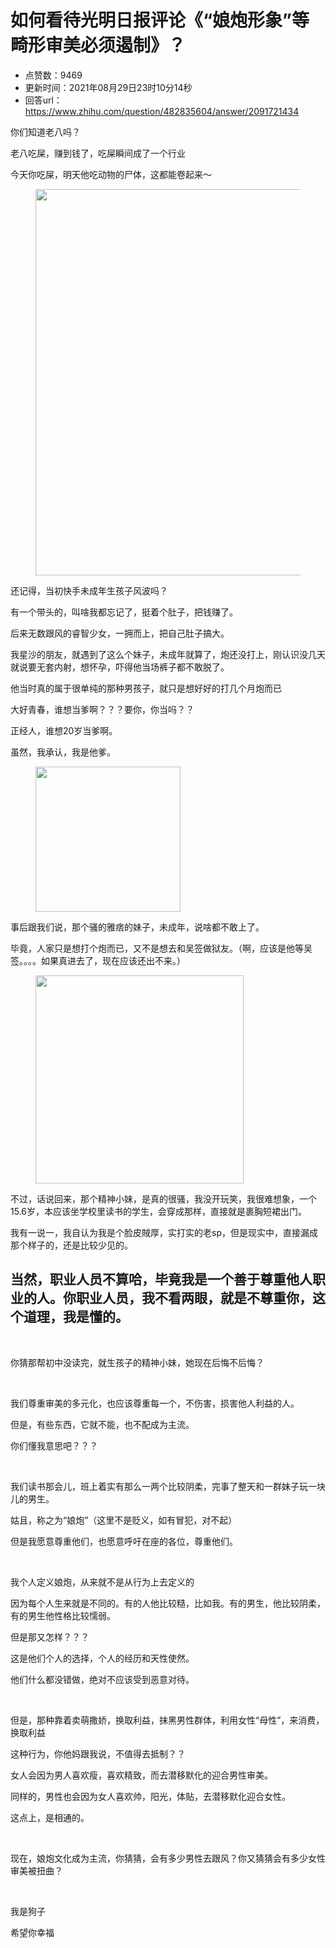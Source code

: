 # 如何看待光明日报评论《“娘炮形象”等畸形审美必须遏制》？
- 点赞数：9469
- 更新时间：2021年08月29日23时10分14秒
- 回答url：https://www.zhihu.com/question/482835604/answer/2091721434
<body>
 <p data-pid="NMCPEBMK">你们知道老八吗？</p>
 <p data-pid="gSO3HtFo">老八吃屎，赚到钱了，吃屎瞬间成了一个行业</p>
 <p data-pid="6ev6deVO">今天你吃屎，明天他吃动物的尸体，这都能卷起来～</p>
 <figure data-size="normal">
  <img src="https://pica.zhimg.com/50/v2-6d4bba83c1c995d0b959461ff8d09886_720w.jpg?source=1940ef5c" data-rawwidth="618" data-rawheight="960" data-size="normal" data-original-token="v2-d801f381708debf5e0096783094e1a5e" data-default-watermark-src="https://picx.zhimg.com/50/v2-52907c5002c40c7b3ff14df9fa6a0ea7_720w.jpg?source=1940ef5c" class="origin_image zh-lightbox-thumb" width="618" data-original="https://pic1.zhimg.com/v2-6d4bba83c1c995d0b959461ff8d09886_r.jpg?source=1940ef5c">
 </figure>
 <p data-pid="viMzZj02">还记得，当初快手未成年生孩子风波吗？</p>
 <p data-pid="U74Bhua6">有一个带头的，叫啥我都忘记了，挺着个肚子，把钱赚了。</p>
 <p data-pid="TU5xXc4x">后来无数跟风的睿智少女，一拥而上，把自己肚子搞大。</p>
 <p data-pid="Fl18-ROG">我星沙的朋友，就遇到了这么个妹子，未成年就算了，炮还没打上，刚认识没几天就说要无套内射，想怀孕，吓得他当场裤子都不敢脱了。</p>
 <p data-pid="DJDb96zF">他当时真的属于很单纯的那种男孩子，就只是想好好的打几个月炮而已</p>
 <p data-pid="yPrneYwe">大好青春，谁想当爹啊？？？要你，你当吗？？</p>
 <p data-pid="ubvZNJIx">正经人，谁想20岁当爹啊。</p>
 <p data-pid="_PdBgBDG">虽然，我承认，我是他爹。</p>
 <figure data-size="normal">
  <img src="https://pica.zhimg.com/50/v2-7064ddd3626e55b56f906a870b0fd8d3_720w.jpg?source=1940ef5c" data-rawwidth="232" data-rawheight="225" data-size="normal" data-original-token="v2-1a7e1e5489d327acd811206282d3c523" data-default-watermark-src="https://picx.zhimg.com/50/v2-42e95c1b058e84bd206884fb40235de8_720w.jpg?source=1940ef5c" class="content_image" width="232">
 </figure>
 <p data-pid="cs4ry6oK">事后跟我们说，那个骚的雅痞的妹子，未成年，说啥都不敢上了。</p>
 <p data-pid="HvO2cgif">毕竟，人家只是想打个炮而已，又不是想去和吴签做狱友。（啊，应该是他等吴签。。。。如果真进去了，现在应该还出不来。）</p>
 <figure data-size="normal">
  <img src="https://picx.zhimg.com/50/v2-8831b9d1a2192d4e38e50e957c20fc54_720w.jpg?source=1940ef5c" data-rawwidth="333" data-rawheight="225" data-size="normal" data-original-token="v2-8804cdebca13efec1c58a4e6e720afc0" data-default-watermark-src="https://picx.zhimg.com/50/v2-e92c711e87c234a4ef40ea3ed47a30c4_720w.jpg?source=1940ef5c" class="content_image" width="333">
 </figure>
 <p data-pid="8Gp0EHhb">不过，话说回来，那个精神小妹，是真的很骚，我没开玩笑，我很难想象，一个15.6岁，本应该坐学校里读书的学生，会穿成那样，直接就是裹胸短裙出门。</p>
 <p data-pid="pOVqipnR">我有一说一，我自认为我是个脸皮賊厚，实打实的老sp，但是现实中，直接漏成那个样子的，还是比较少见的。</p>
 <h2>当然，职业人员不算哈，毕竟我是一个善于尊重他人职业的人。你职业人员，我不看两眼，就是不尊重你，这个道理，我是懂的。</h2>
 <p class="ztext-empty-paragraph"><br></p>
 <p data-pid="Oc4_j28v">你猜那帮初中没读完，就生孩子的精神小妹，她现在后悔不后悔？</p>
 <p class="ztext-empty-paragraph"><br></p>
 <p data-pid="WRYU_bEZ">我们尊重审美的多元化，也应该尊重每一个，不伤害，损害他人利益的人。</p>
 <p data-pid="LUi7F81v">但是，有些东西，它就不能，也不配成为主流。</p>
 <p data-pid="EEcoLmte">你们懂我意思吧？？？</p>
 <p class="ztext-empty-paragraph"><br></p>
 <p data-pid="REonA48e">我们读书那会儿，班上着实有那么一两个比较阴柔，完事了整天和一群妹子玩一块儿的男生。</p>
 <p data-pid="Oi33JLsO">姑且，称之为“娘炮”（这里不是贬义，如有冒犯，对不起）</p>
 <p data-pid="XxG-7TFi">但是我愿意尊重他们，也愿意呼吁在座的各位，尊重他们。</p>
 <p class="ztext-empty-paragraph"><br></p>
 <p data-pid="oPFg1yek">我个人定义娘炮，从来就不是从行为上去定义的</p>
 <p data-pid="KXvrYo-U">因为每个人生来就是不同的。有的人他比较糙，比如我。有的男生，他比较阴柔，有的男生他性格比较懦弱。</p>
 <p data-pid="IuvaolIf">但是那又怎样？？？</p>
 <p data-pid="Tb1NybFn">这是他们个人的选择，个人的经历和天性使然。</p>
 <p data-pid="ZJqCKQ9v">他们什么都没错做，绝对不应该受到恶意对待。</p>
 <p class="ztext-empty-paragraph"><br></p>
 <p data-pid="uvUGhFJ4">但是，那种靠着卖萌撒娇，换取利益，抹黑男性群体，利用女性“母性”，来消费，换取利益</p>
 <p data-pid="dTnOBFfl">这种行为，你他妈跟我说，不值得去抵制？？</p>
 <p data-pid="mEZzQ0Yu">女人会因为男人喜欢瘦，喜欢精致，而去潜移默化的迎合男性审美。</p>
 <p data-pid="f5pYCrzv">同样的，男性也会因为女人喜欢帅，阳光，体贴，去潜移默化迎合女性。</p>
 <p data-pid="HGqPNVzh">这点上，是相通的。</p>
 <p class="ztext-empty-paragraph"><br></p>
 <p data-pid="5SvKWnqi">现在，娘炮文化成为主流，你猜猜，会有多少男性去跟风？你又猜猜会有多少女性审美被扭曲？</p>
 <p class="ztext-empty-paragraph"><br></p>
 <p data-pid="B896d-_r">我是狗子</p>
 <p data-pid="bLNsjlgO">希望你幸福</p>
 <p></p>
 <p></p>
 <p></p>
 <p></p>
</body>